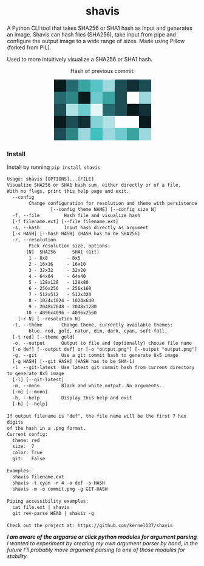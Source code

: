 <h1 align="center">shavis</h1>
A Python CLI tool that takes SHA256 or SHA1 hash as input and generates an image.
Shavis can hash files (SHA256), take input from pipe and configure the output image to a wide range of sizes.
Made using Pillow (forked from PIL).

Used to more intuitively visualize a SHA256 or SHA1 hash. 

<p align="center">Hash of previous commit:</p>
<p align="center">
  <img src="hash_of_prev_commit.png">
</p>

### Install
Install by running `pip install shavis`

```
Usage: shavis [OPTIONS]...[FILE]
Visualize SHA256 or SHA1 hash sum, either directly or of a file. 
With no flags, print this help page and exit.
  --config
        Change configuration for resolution and theme with persistence
                [--config theme NAME] [--config size N]
  -f, --file         Hash file and visualize hash
  [-f filename.ext] [--file filename.ext]
  -s, --hash         Input hash directly as argument
  [-s HASH] [--hash HASH] (HASH has to be SHA256)
  -r, --resolution
        Pick resolution size, options:
       [N]  SHA256      SHA1 (Git)
        1 - 8x8       - 8x5
        2 - 16x16     - 16x10
        3 - 32x32     - 32x20
        4 - 64x64     - 64x40
        5 - 128x128   - 128x80
        6 - 256x256   - 256x160
        7 - 512x512   - 512x320
        8 - 1024x1024 - 1024x640
        9 - 2048x2048 - 2048x1280
       10 - 4096x4096 - 4096x2560
    [-r N] [--resolution N]
  -t, --theme       Change theme, currently available themes:
        blue, red, gold, natur, dim, dark, cyan, soft-fall.
  [-t red] [--theme gold]
  -o, --output      Output to file and (optionally) choose file name
  [-o def] [--output def] or [-o "output.png"] [--output "output.png"] 
  -g, --git         Use a git commit hash to generate 8x5 image
  [-g HASH] [--git HASH] (HASH has to be SHA-1)
  -l  --git-latest  Use latest git commit hash from current directory to generate 8x5 image
  [-l] [--git-latest]
  -m, --mono        Black and white output. No arguments.
  [-m] [--mono]
  -h, --help        Display this help and exit
  [-h] [--help]

If output filename is "def", the file name will be the first 7 hex digits
of the hash in a .png format.
Current config:
  theme: red
  size:  7
  color: True
  git:   False

Examples:
  shavis filename.ext                
  shavis -t cyan -r 4 -o def -s HASH
  shavis -m -o commit.png -g GIT-HASH  

Piping accessibility examples: 
  cat file.ext | shavis
  git rev-parse HEAD | shavis -g

Check out the project at: https://github.com/kernel137/shavis
```
_**I am aware of the argparse or click python modules for argument parsing**, I wanted to experiment by creating my own argument parser by hand, in  the future I'll probably move argument parsing to one of those modules for stability._

